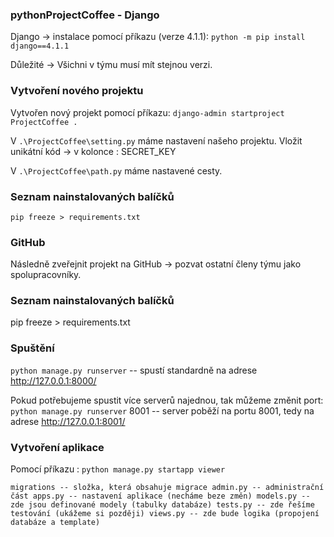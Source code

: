### pythonProjectCoffee - Django
Django -> instalace pomocí příkazu (verze 4.1.1):
`python -m pip install django==4.1.1`

Důležité -> Všichni v týmu musí mít stejnou verzi.
### Vytvoření nového projektu

Vytvořen nový projekt pomocí příkazu:
`django-admin startproject ProjectCoffee .`

V `.\ProjectCoffee\setting.py` máme nastavení našeho projektu. Vložit unikátní kód -> v kolonce : SECRET_KEY

V `.\ProjectCoffee\path.py` máme nastavené cesty.

### Seznam nainstalovaných balíčků
`pip freeze > requirements.txt`

### GitHub
Následně zveřejnit projekt na GitHub -> pozvat ostatní členy týmu jako spolupracovníky.

### Seznam nainstalovaných balíčků
pip freeze > requirements.txt

### Spuštění
`python manage.py runserver`
-- spustí standardně na adrese http://127.0.0.1:8000/

Pokud potřebujeme spustit více serverů najednou, tak můžeme změnit port: `python manage.py runserver` 8001 -- server poběží na portu 8001, tedy na adrese http://127.0.0.1:8001/

### Vytvoření aplikace

Pomocí příkazu : `python manage.py startapp viewer`


`
migrations -- složka, která obsahuje migrace
admin.py -- administrační část
apps.py -- nastavení aplikace (necháme beze změn)
models.py -- zde jsou definované modely (tabulky databáze)
tests.py -- zde řešíme testování (ukážeme si později)
views.py -- zde bude logika (propojení databáze a template)
`



